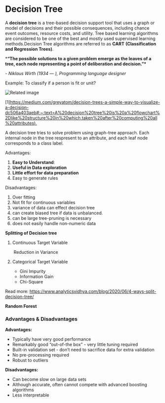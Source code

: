 # Decision Tree

A **decision tree** is a tree-based decision support tool that uses a graph or model of decisions and their possible consequences, including chance event outcomes, resource costs, and utility. Tree based learning algorithms are considered to be one of the best and mostly used supervised learning methods.Decision Tree algorithms are referred to as **CART** **(Classification and Regression Trees)**.

***“The possible solutions to a given problem emerge as the leaves of a tree, each node representing a point of deliberation and decision.”\***

*- Niklaus Wirth (1934 — ), Programming language designer*

Example: To classify if a person is fit or unit?



![Related image](https://miro.medium.com/max/410/0*LHzDR-s89Ggfqn7p.png)

[1][https://medium.com/greyatom/decision-trees-a-simple-way-to-visualize-a-decision-dc506a403aeb#:~:text=A%20decision%20tree%20is%20a%20flowchart%2Dlike%20structure%20in%20which,taken%20after%20computing%20all%20attributes).](https://medium.com/greyatom/decision-trees-a-simple-way-to-visualize-a-decision-dc506a403aeb#)

A decision tree tries to solve problem using graph-tree approach. Each internal node in the tree respresent to an attribute, and each leaf node corresponds to a class label.

Advantages:

1. **Easy to Understand**:
2. **Useful in Data exploration**
3. **Little effort for data preparation**
4. Easy to generate rules

Disadvantages:

1. Over fitting
2. Not fit for continuous variables
3. variance of data can effect decision tree
4. can create biased tree if data is unbalanced.
5. can be large tree-pruning is necessary
6. does not easily handle non-numeric data

**Splitting of Decision tree**

1. Continuous Target Variable

   ​		Reduction in Variance

2. Categorical Target Variable

   - Gini Impurity
   - Information Gain
   - Chi-Square

Read more: https://www.analyticsvidhya.com/blog/2020/06/4-ways-split-decision-tree/

**Random Forest**



### Advantages & Disadvantages

**Advantages:**

- Typically have very good performance
- Remarkably good “out-of-the box” - very little tuning required
- Built-in validation set - don’t need to sacrifice data for extra validation
- No pre-processing required
- Robust to outliers

**Disadvantages:**

- Can become slow on large data sets
- Although accurate, often cannot compete with advanced boosting algorithms
- Less interpretable
